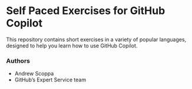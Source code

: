 # Self Paced Exercises for GitHub Copilot

This repository contains short exercises in a variety of popular languages, designed to help you learn how to use GitHub Copilot. 


### Authors
- Andrew Scoppa
- GitHub’s Expert Service team









